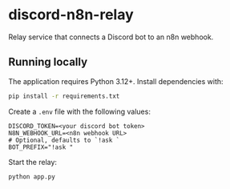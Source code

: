 # discord-n8n-relay
Relay service that connects a Discord bot to an n8n webhook.

## Running locally

The application requires Python 3.12+. Install dependencies with:

```bash
pip install -r requirements.txt
```

Create a `.env` file with the following values:

```
DISCORD_TOKEN=<your discord bot token>
N8N_WEBHOOK_URL=<n8n webhook URL>
# Optional, defaults to `!ask `
BOT_PREFIX="!ask "
```

Start the relay:

```bash
python app.py
```
